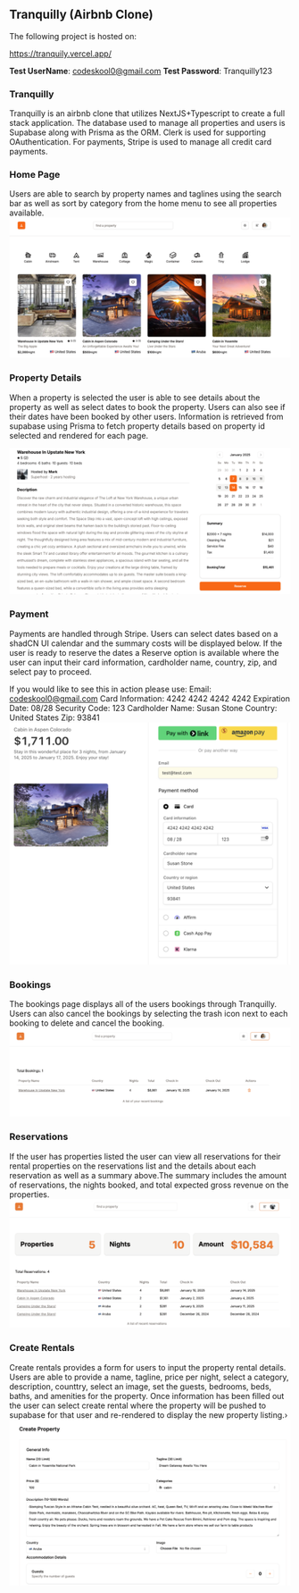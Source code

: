 ## Tranquilly (Airbnb Clone)

The following project is hosted on:

https://tranquily.vercel.app/

**Test UserName**: codeskool0@gmail.com
**Test Password**: Tranquilly123

### Tranquilly

Tranquilly is an airbnb clone that utilizes NextJS+Typescript to create a full stack application. The database used to manage all properties and users is Supabase along with Prisma as the ORM. Clerk is used for supporting OAuthentication. For payments, Stripe is used to manage all credit card payments.

### Home Page

Users are able to search by property names and taglines using the search bar as well as sort by category from the home menu to see all properties available.
![Home Page](./homepage.png)

### Property Details

When a property is selected the user is able to see details about the property as well as select dates to book the property. Users can also see if their dates have been booked by other users. Information is retrieved from supabase using Prisma to fetch property details based on property id selected and rendered for each page.

![Property Details](./propertydetails.png)

### Payment

Payments are handled through Stripe. Users can select dates based on a shadCN UI calendar and the summary costs will be displayed below. If the user is ready to reserve the dates a Reserve option is available where the user can input their card information, cardholder name, country, zip, and select pay to proceed.

If you would like to see this in action please use:
Email: codeskool0@gmail.com
Card Information: 4242 4242 4242 4242
Expiration Date: 08/28
Security Code: 123
Cardholder Name: Susan Stone
Country: United States
Zip: 93841
![Payments](./payments.png)

### Bookings

The bookings page displays all of the users bookings through Tranquilly. Users can also cancel the bookings by selecting the trash icon next to each booking to delete and cancel the booking.
![Bookings](./bookings.png)

### Reservations

If the user has properties listed the user can view all reservations for their rental properties on the reservations list and the details about each reservation as well as a summary above.The summary includes the amount of reservations, the nights booked, and total expected gross revenue on the properties.
![Reservations](./reservations.png)

### Create Rentals

Create rentals provides a form for users to input the property rental details. Users are able to provide a name, tagline, price per night, select a category, description, counttry, select an image, set the guests, bedrooms, beds, baths, and amenities for the property. Once information has been filled out the user can select create rental where the property will be pushed to supabase for that user and re-rendered to display the new property listing.›
![CreateRental](./createRental.png)
